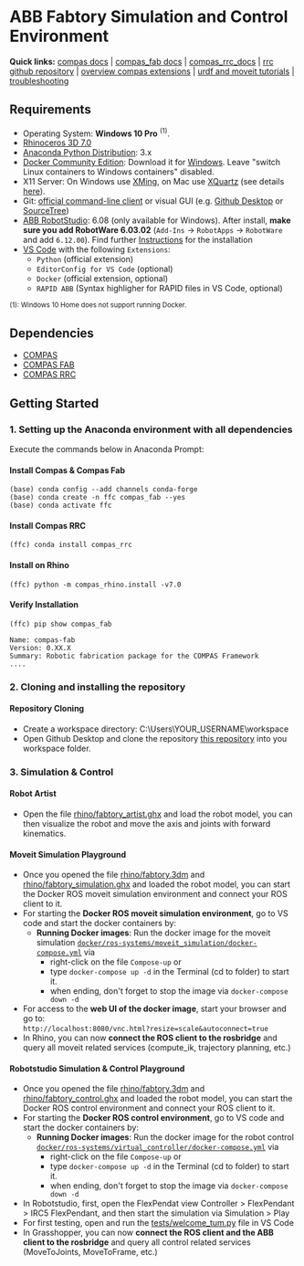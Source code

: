 # ABB Fabtory Simulation and Control Environment

**Quick links:** [compas docs](https://compas-dev.github.io/main/) | [compas_fab docs](https://gramaziokohler.github.io/compas_fab/latest/) | [compas_rrc_docs](https://compas-rrc.github.io/compas_rrc/latest/reference/index.html) | [rrc github repository](https://github.com/compas-rrc/compas_rrc) | [overview compas extensions](https://compas.dev/extensions.html) | [urdf and moveit tutorials](https://gramaziokohler.github.io/compas_fab/latest/examples/03_backends_ros/07_ros_create_urdf_ur5_with_measurement_tool.html) | [troubleshooting](#docker-troubleshooting)

## Requirements

* Operating System: **Windows 10 Pro** <sup>(1)</sup>.
* [Rhinoceros 3D 7.0](https://www.rhino3d.com/)
* [Anaconda Python Distribution](https://www.anaconda.com/download/): 3.x
* [Docker Community Edition](https://www.docker.com/get-started): Download it for [Windows](https://store.docker.com/editions/community/docker-ce-desktop-windows). Leave "switch Linux containers to Windows containers" disabled.
* X11 Server: On Windows use [XMing](https://sourceforge.net/projects/xming/), on Mac use [XQuartz](https://www.xquartz.org/) (see details [here](https://medium.com/@mreichelt/how-to-show-x11-windows-within-docker-on-mac-50759f4b65cb)).
* Git: [official command-line client](https://git-scm.com/) or visual GUI (e.g. [Github Desktop](https://desktop.github.com/) or [SourceTree](https://www.sourcetreeapp.com/))
* [ABB RobotStudio](https://new.abb.com/products/robotics/robotstudio/downloads): 6.08 (only available for Windows). After install, **make sure you add RobotWare 6.03.02** (`Add-Ins` -> `RobotApps` -> `RobotWare` and add `6.12.00`). Find further [Instructions](https://github.com/augmentedfabricationlab/fabtory_fabrication_control/blob/master/README_ROBOTSTUDIO.md) for the installation
* [VS Code](https://code.visualstudio.com/) with the following `Extensions`:
  * `Python` (official extension)
  * `EditorConfig for VS Code` (optional)
  * `Docker` (official extension, optional)
  * `RAPID ABB` (Syntax highligher for RAPID files in VS Code, optional)

<sup>(1): Windows 10 Home does not support running Docker.</sup>


## Dependencies

* [COMPAS](https://compas-dev.github.io/)
* [COMPAS FAB](https://gramaziokohler.github.io/compas_fab/latest/)
* [COMPAS RRC](https://github.com/compas-rrc/compas_rrc)


## Getting Started

### 1. Setting up the Anaconda environment with all dependencies

Execute the commands below in Anaconda Prompt:

#### Install Compas & Compas Fab
 
    (base) conda config --add channels conda-forge
    (base) conda create -n ffc compas_fab --yes
    (base) conda activate ffc

#### Install Compas RRC

    (ffc) conda install compas_rrc
    
#### Install on Rhino
    
    (ffc) python -m compas_rhino.install -v7.0
    
#### Verify Installation

    (ffc) pip show compas_fab
    
    Name: compas-fab
    Version: 0.XX.X
    Summary: Robotic fabrication package for the COMPAS Framework
    ....

    
### 2. Cloning and installing the repository

#### Repository Cloning

* Create a workspace directory: C:\Users\YOUR_USERNAME\workspace
* Open Github Desktop and clone the repository [this repository](https://github.com/augmentedfabricationlab/fabtory_fabrication_control) into you workspace folder.


### 3. Simulation & Control

#### Robot Artist

* Open the file [rhino/fabtory_artist.ghx](rhino/fabtory_artist.ghx) and load the robot model, you can then visualize the robot and move the axis and joints with forward kinematics.

#### Moveit Simulation Playground

* Once you opened the file [rhino/fabtory.3dm](rhino/fabtory_simulation.3dm) and [rhino/fabtory_simulation.ghx](rhino/fabtory_simulation.ghx) and loaded the robot model, you can start the Docker ROS moveit simulation environment and connect your ROS client to it.
* For starting the __Docker ROS moveit simulation environment__, go to VS code and start the docker containers by:
  * __Running Docker images__: Run the docker image for the moveit simulation [`docker/ros-systems/moveit_simulation/docker-compose.yml`](docker/ros-systems/moveit_simulation/docker-compose.yml) via 
    * right-click on the file `Compose-up` or 
    * type `docker-compose up -d` in the Terminal (cd to folder) to start it.
    * when ending, don't forget to stop the image via `docker-compose down -d`
* For access to the __web UI of the docker image__, start your browser and go to:<br/>
`http://localhost:8080/vnc.html?resize=scale&autoconnect=true`
* In Rhino, you can now __connect the ROS client to the rosbridge__ and query all moveit related services (compute_ik, trajectory planning, etc.)

#### Robotstudio Simulation & Control Playground

* Once you opened the file [rhino/fabtory.3dm](rhino/fabtory_simulation.3dm) and [rhino/fabtory_control.ghx](rhino/fabtory_control.ghx) and loaded the robot model, you can start the Docker ROS control environment and connect your ROS client to it.
* For starting the __Docker ROS control environment__, go to VS code and start the docker containers by:
  * __Running Docker images__: Run the docker image for the robot control [`docker/ros-systems/virtual_controller/docker-compose.yml`](docker/ros-systems/virtual_controller/docker-compose.yml) via 
    * right-click on the file `Compose-up` or 
    * type `docker-compose up -d` in the Terminal (cd to folder) to start it.
    * when ending, don't forget to stop the image via `docker-compose down -d`
* In Robotstudio, first, open the FlexPendat view Controller > FlexPendant > IRC5 FlexPendant, and then start the simulation via Simulation > Play
* For first testing, open and run the [tests/welcome_tum.py](tests/welcome_tum.py) file in VS Code
* In Grasshopper, you can now __connect the ROS client and the ABB client to the rosbridge__  and query all control related services (MoveToJoints, MoveToFrame, etc.)

